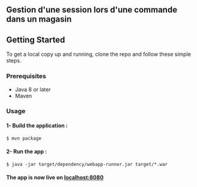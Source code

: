 ## Gestion d'une session lors d'une commande dans un magasin


## Getting Started

To get a local copy up and running, clone the repo and follow these simple steps.

### Prerequisites

- Java 8 or later
- Maven

### Usage

#### 1- Build the application :

    $ mvn package

#### 2- Run the app :

    $ java -jar target/dependency/webapp-runner.jar target/*.war

#### The app is now live on [localhost:8080](http://localhost:8080)

